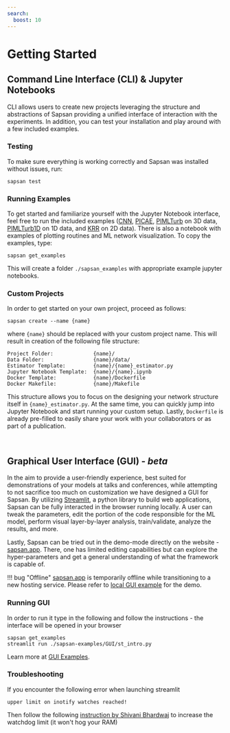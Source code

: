 ```yaml
---
search:
  boost: 10
---
```


# Getting Started

## Command Line Interface (CLI) & Jupyter Notebooks

CLI allows users to create new projects leveraging the structure and abstractions of Sapsan providing a unified interface of interaction with the experiments. In addition, you can test your installation and play around with a few included examples.

### Testing
To make sure everything is working correctly and Sapsan was installed without issues, run:
```
sapsan test
```

### Running Examples
To get started and familiarize yourself with the Jupyter Notebook interface, feel free to run the included examples ([CNN](/details/estimators/#convolution-neural-network-cnn), [PICAE](/details/estimators/#physics-informed-convolutional-autoencoder-picae), [PIMLTurb](/details/estimators/#physics-informed-cnn-for-turbulence-modeling-pimlturb) on 3D data, [PIMLTurb1D](/details/estimators/#physics-informed-cnn-for-1d-turbulence-modeling-pimlturb1d) on 1D data, and [KRR](/details/estimators/#kernel-ridge-regression-krr) on 2D data). There is also a notebook with examples of plotting routines and ML network visualization. To copy the examples, type:

```
sapsan get_examples
```
This will create a folder `./sapsan_examples` with appropriate example jupyter notebooks.

### Custom Projects
In order to get started on your own project, proceed as follows:

```
sapsan create --name {name}
```
where `{name}` should be replaced with your custom project name. This will result in creation of the following file structure:

```
Project Folder:             {name}/
Data Folder:                {name}/data/
Estimator Template:         {name}/{name}_estimator.py
Jupyter Notebook Template:  {name}/{name}.ipynb
Docker Template:            {name}/Dockerfile  
Docker Makefile:            {name}/Makefile  
```

This structure allows you to focus on the designing your network structure itself in `{name}_estimator.py`. At the same time, you can quickly jump into Jupyter Notebook and start running your custom setup. Lastly, `Dockerfile` is already pre-filled to easily share your work with your collaborators or as part of a publication.

<br/>

## Graphical User Interface (GUI) - *beta*

In the aim to provide a user-friendly experience, best suited for demonstrations of your models at talks and conferences, while attempting to not sacrifice too much on customization we have designed a GUI for Sapsan. By utilizing [Streamlit](https://www.streamlit.io/), a python library to build web applications, Sapsan can be fully interacted in the browser running locally. A user can tweak the parameters, edit the portion of the code responsible for the ML model, perform visual layer-by-layer analysis, train/validate, analyze the results, and more.

Lastly, Sapsan can be tried out in the demo-mode directly on the website - [sapsan.app](https://sapsan.app). There, one has limited editing capabilities but can explore the hyper-parameters and get a general understanding of what the framework is capable of.

!!! bug "Offline"
    [sapsan.app](https://sapsan.app) is temporarily offline while transitioning to a new hosting service. Please refer to [local GUI example](/overview/examples/local_examples/#gui-examples) for the demo.

### Running GUI
In order to run it type in the following and follow the instructions - the interface will be opened in your browser
```
sapsan get_examples
streamlit run ./sapsan-examples/GUI/st_intro.py
```

Learn more at [GUI Examples](/overview/examples/local_examples/#gui-examples).

### Troubleshooting 

If you encounter the following error when launching streamlit

```
upper limit on inotify watches reached!
```

Then follow the following [instruction by Shivani Bhardwaj](https://unixia.wordpress.com/2018/04/28/inotify-watch-limit-reached-wait-what/) to increase the watchdog limit (it won't hog your RAM)